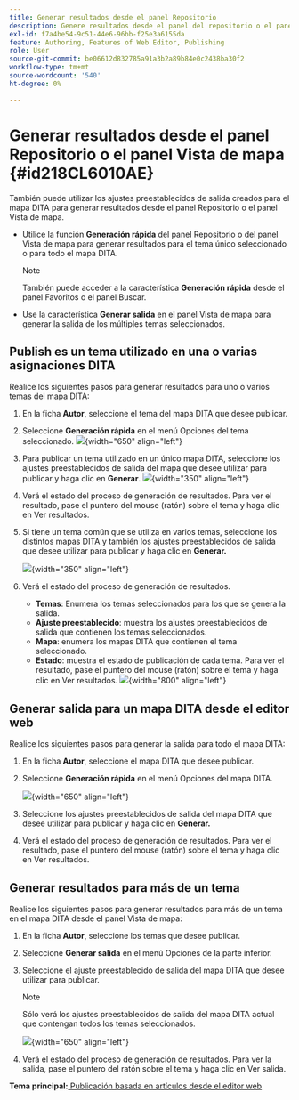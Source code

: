 ```yaml
---
title: Generar resultados desde el panel Repositorio
description: Genere resultados desde el panel del repositorio o el panel Vista de mapa en AEM Guides. Aprenda a publicar un tema utilizado en una o varias asignaciones DITA o a generar resultados para varios temas.
exl-id: f7a4be54-9c51-44e6-96bb-f25e3a6155da
feature: Authoring, Features of Web Editor, Publishing
role: User
source-git-commit: be06612d832785a91a3b2a89b84e0c2438ba30f2
workflow-type: tm+mt
source-wordcount: '540'
ht-degree: 0%

---
```


# Generar resultados desde el panel Repositorio o el panel Vista de mapa {#id218CL6010AE}

También puede utilizar los ajustes preestablecidos de salida creados para el mapa DITA para generar resultados desde el panel Repositorio o el panel Vista de mapa.

- Utilice la función **Generación rápida** del panel Repositorio o del panel Vista de mapa para generar resultados para el tema único seleccionado o para todo el mapa DITA.

  >[!NOTE]
  >
  > También puede acceder a la característica **Generación rápida** desde el panel Favoritos o el panel Buscar.

- Use la característica **Generar salida** en el panel Vista de mapa para generar la salida de los múltiples temas seleccionados.

## Publish es un tema utilizado en una o varias asignaciones DITA

Realice los siguientes pasos para generar resultados para uno o varios temas del mapa DITA:

1. En la ficha **Autor**, seleccione el tema del mapa DITA que desee publicar.

1. Seleccione **Generación rápida** en el menú Opciones del tema seleccionado.
   ![](images/select-topic-options-menu_cs.png){width="650" align="left"}

1. Para publicar un tema utilizado en un único mapa DITA, seleccione los ajustes preestablecidos de salida del mapa que desee utilizar para publicar y haga clic en **Generar**.
   ![](images/select-preset_cs.png){width="350" align="left"}

1. Verá el estado del proceso de generación de resultados. Para ver el resultado, pase el puntero del mouse (ratón) sobre el tema y haga clic en Ver resultados.

1. Si tiene un tema común que se utiliza en varios temas, seleccione los distintos mapas DITA y también los ajustes preestablecidos de salida que desee utilizar para publicar y haga clic en **Generar.**

   ![](images/select-preset-multiple-maps_cs.png){width="350" align="left"}

1. Verá el estado del proceso de generación de resultados.

   - **Temas**: Enumera los temas seleccionados para los que se genera la salida.
   - **Ajuste preestablecido**: muestra los ajustes preestablecidos de salida que contienen los temas seleccionados.
   - **Mapa**: enumera los mapas DITA que contienen el tema seleccionado.
   - **Estado**: muestra el estado de publicación de cada tema.
Para ver el resultado, pase el puntero del mouse (ratón) sobre el tema y haga clic en Ver resultados.
     ![](images/output-multiple-maps_cs.png){width="800" align="left"}


## Generar salida para un mapa DITA desde el editor web

Realice los siguientes pasos para generar la salida para todo el mapa DITA:

1. En la ficha **Autor**, seleccione el mapa DITA que desee publicar.

1. Seleccione **Generación rápida** en el menú Opciones del mapa DITA.

   ![](images/select-map-options-menu_cs.png){width="650" align="left"}

1. Seleccione los ajustes preestablecidos de salida del mapa DITA que desee utilizar para publicar y haga clic en **Generar.**

1. Verá el estado del proceso de generación de resultados. Para ver el resultado, pase el puntero del mouse (ratón) sobre el tema y haga clic en Ver resultados.


## Generar resultados para más de un tema

Realice los siguientes pasos para generar resultados para más de un tema en el mapa DITA desde el panel Vista de mapa:

1. En la ficha **Autor**, seleccione los temas que desee publicar.

1. Seleccione **Generar salida** en el menú Opciones de la parte inferior.

1. Seleccione el ajuste preestablecido de salida del mapa DITA que desee utilizar para publicar.

   >[!NOTE]
   >
   > Sólo verá los ajustes preestablecidos de salida del mapa DITA actual que contengan todos los temas seleccionados.

   ![](images/generate-output-multiple-topics_cs.png){width="650" align="left"}

1. Verá el estado del proceso de generación de resultados. Para ver la salida, pase el puntero del ratón sobre el tema y haga clic en Ver salida.


**Tema principal:**[ Publicación basada en artículos desde el editor web](web-editor-article-publishing.md)

